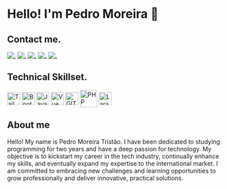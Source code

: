 # Hello! I'm Pedro Moreira 👋

## Contact me.
[![.](https://img.shields.io/badge/Instagram-E4405F?style=for-the-badge&logo=instagram&logoColor=white)](https://www.instagram.com/pedro_moreirat/)
[![.](https://img.shields.io/badge/Discord-7289DA?style=for-the-badge&logo=discord&logoColor=white)](https://discordapp.com/users/620363768550916106)
[![.](https://img.shields.io/badge/WhatsApp-25D366?style=for-the-badge&logo=whatsapp&logoColor=white)](https://api.whatsapp.com/send/?phone=5518996941815&text&type=phone_number&app_absent=0)
[![.](https://img.shields.io/badge/LinkedIn-0077B5?style=for-the-badge&logo=linkedin&logoColor=white)](https://www.linkedin.com/in/pedro-moreira-49ab6732b/)
[![.](https://img.shields.io/badge/dev.to-0A0A0A?style=for-the-badge&logo=devdotto&logoColor=white)](https://portifolio-pedro-moreira.netlify.app/?fbclid=PAZXh0bgNhZW0CMTEAAad-7H6pPzszwDkLAgctZM-xDGJ7jmpvmm5CGY2qB8w0F9diYLvNOPHTjPF4LA_aem_Rg-e3cJRcSLMTIwNmgJeUA)
## Technical Skillset.
<div style="display: inline_block">
<img title="Tailwind CSS" width="30px" align="center" src="https://cdn.jsdelivr.net/gh/devicons/devicon@latest/icons/tailwindcss/tailwindcss-original.svg" />
<img title="Bootstrap" width="30px" align="center" src="https://cdn.jsdelivr.net/gh/devicons/devicon@latest/icons/bootstrap/bootstrap-original.svg" />       
<img title="JavaScript" width="30px" align="center" src="https://cdn.jsdelivr.net/gh/devicons/devicon@latest/icons/javascript/javascript-original.svg" />
<img title="Vue" width="30px" align="center" src="https://cdn.jsdelivr.net/gh/devicons/devicon@latest/icons/vuejs/vuejs-original.svg" /> 
<img title="GIT" width="30px" align="center" src="https://cdn.jsdelivr.net/gh/devicons/devicon@latest/icons/git/git-original.svg" />
<img title="PHP" width="40px" align="center" src="https://cdn.jsdelivr.net/gh/devicons/devicon@latest/icons/php/php-original.svg" />
<img title="Laravel" width="30px" align="center" src="https://cdn.jsdelivr.net/gh/devicons/devicon@latest/icons/laravel/laravel-original.svg" />


## About me
Hello! My name is Pedro Moreira Tristão. I have been dedicated to studying programming for two years and have a deep passion for technology. My objective is to kickstart my career in the tech industry, continually enhance my skills, and eventually expand my expertise to the international market. I am committed to embracing new challenges and learning opportunities to grow professionally and deliver innovative, practical solutions.



        
</div>

<!--https://devicon.dev/--!>
